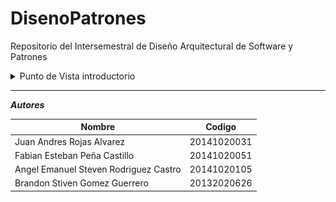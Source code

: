 # DisenoPatrones
Repositorio del Intersemestral de Diseño Arquitectural de Software y Patrones

<details>
<summary>Punto de Vista introductorio</summary>
  <b><i>Punto De Vista Introductorio</i></b>\n
  <img src="https://raw.githubusercontent.com/JuanARojasA/DisenoPatrones/master/Puntos%20De%20Vista/Punto%20de%20Vista%20Introductorio.jpg">
</pre>
</details>

---

***Autores***

| Nombre | Codigo |
| --- | --- |
| Juan Andres Rojas Alvarez | 20141020031 |
| Fabian Esteban Peña Castillo | 20141020051 |
| Angel Emanuel Steven Rodriguez Castro | 20141020105 |
| Brandon Stiven Gomez Guerrero | 20132020626 |
